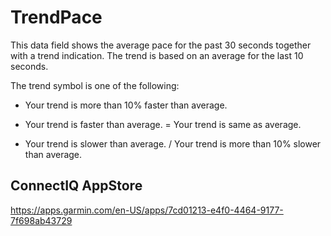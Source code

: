 # TrendPace

This data field shows the average pace for the past 30 seconds together with a trend indication. The trend is based on an average for the last 10 seconds.

The trend symbol is one of the following:
* Your trend is more than 10% faster than average.
+ Your trend is faster than average.
= Your trend is same as average.
- Your trend is slower than average.
/ Your trend is more than 10% slower than average.

ConnectIQ AppStore
------------------
https://apps.garmin.com/en-US/apps/7cd01213-e4f0-4464-9177-7f698ab43729
